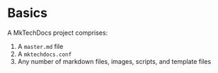 # Basics

A MkTechDocs project comprises:

1. A `master.md` file
2. A `mktechdocs.conf`
3. Any number of markdown files, images, scripts, and template files


